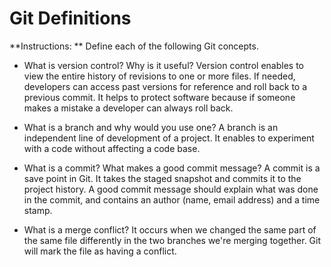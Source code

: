 # Git Definitions

**Instructions: ** Define each of the following Git concepts.

* What is version control?  Why is it useful?
Version control enables to view the entire history of revisions to one or more files. If needed, developers can access past versions for reference and roll back to a previous commit. It helps to protect software because if someone makes a mistake a developer can always roll back. 

* What is a branch and why would you use one?
A branch is an independent line of development of a project. It enables to experiment with a code without affecting a code base.

* What is a commit? What makes a good commit message?
A commit is a save point in Git. It takes the staged snapshot and commits it to the project history. A good commit message should explain what was done in the commit, and contains an author (name, email address) and a time stamp.

* What is a merge conflict?
It occurs when we changed the same part of the same file differently in the two branches we're merging together. Git will mark the file as having a conflict. 